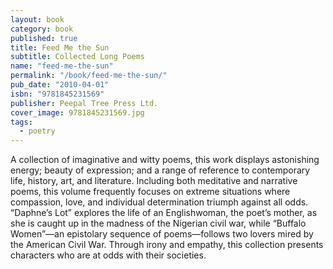 ```yaml
---
layout: book
category: book
published: true
title: Feed Me the Sun
subtitle: Collected Long Poems
name: "feed-me-the-sun"
permalink: "/book/feed-me-the-sun/"
pub_date: "2010-04-01"
isbn: "9781845231569"
publisher: Peepal Tree Press Ltd.
cover_image: 9781845231569.jpg
tags: 
  - poetry
---
```


A collection of imaginative and witty poems, this work displays astonishing energy; beauty of expression; and a range of reference to contemporary life, history, art, and literature. Including both meditative and narrative poems, this volume frequently focuses on extreme situations where compassion, love, and individual determination triumph against all odds. “Daphne’s Lot” explores the life of an Englishwoman, the poet’s mother, as she is caught up in the madness of the Nigerian civil war, while “Buffalo Women”—an epistolary sequence of poems—follows two lovers mired by the American Civil War. Through irony and empathy, this collection presents characters who are at odds with their societies.